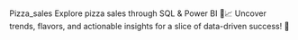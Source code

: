 Pizza_sales
Explore pizza sales through SQL & Power BI 🍕📈 Uncover trends, flavors, and actionable insights for a slice of data-driven success! 🚀
